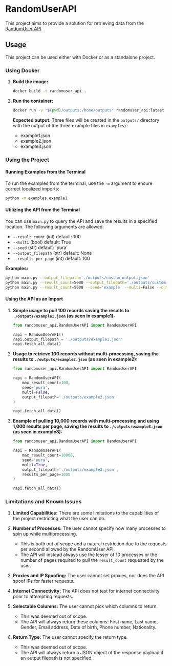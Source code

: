 # RandomUserAPI

This project aims to provide a solution for retrieving data from the [RandomUser API](https://randomuser.me).

## Usage

This project can be used either with Docker or as a standalone project.

### Using Docker

1. **Build the image:**
   ```sh
   docker build -t randomuser_api .
   ```

2. **Run the container:**
   ```sh
   docker run -v "$(pwd)/outputs:/home/outputs" randomuser_api:latest
   ```

   **Expected output:** Three files will be created in the `outputs/` directory with the output of the three example files in `examples/`:
   - example1.json
   - example2.json
   - example3.json

### Using the Project

#### Running Examples from the Terminal

To run the examples from the terminal, use the `-m` argument to ensure correct localized imports:
```sh
python -m examples.example1
```

#### Utilizing the API from the Terminal

You can use `main.py` to query the API and save the results in a specified location. The following arguments are allowed:
- `--result_count` (int) default: 100
- `--multi` (bool) default: True
- `--seed` (str) default: 'pura'
- `--output_filepath` (str) default: None
- `--results_per_page` (int) default: 100

**Examples:**
```sh
python main.py --output_filepath='./outputs/custom_output.json'
python main.py --result_count=5000 --output_filepath='./outputs/custom_output.json'
python main.py --result_count=5000 --seed='example' --multi=False --output_filepath='./outputs/custom_output.json'
```

#### Using the API as an Import

1. **Simple usage to pull 100 records saving the results to `./outputs/example1.json` (as seen in example1):**
   ```python
   from randomuser_api.RandomUserAPI import RandomUserAPI

   rapi = RandomUserAPI()
   rapi.output_filepath = './outputs/example1.json'
   rapi.fetch_all_data()
   ```

2. **Usage to retrieve 100 records without multi-processing, saving the results to `./outputs/example2.json` (as seen in example2):**
   ```python
   from randomuser_api.RandomUserAPI import RandomUserAPI

   rapi = RandomUserAPI(
       max_result_count=100,
       seed='pura',
       multi=False,
       output_filepath='./outputs/example2.json'
   )

   rapi.fetch_all_data()
   ```

3. **Example of pulling 10,000 records with multi-processing and using 1,000 results per page, saving the results to `./outputs/example3.json` (as seen in example3):**
   ```python
   from randomuser_api.RandomUserAPI import RandomUserAPI

   rapi = RandomUserAPI(
       max_result_count=10000,
       seed='pura',
       multi=True,
       output_filepath='./outputs/example3.json',
       results_per_page=1000
   )

   rapi.fetch_all_data()
   ```

### Limitations and Known Issues

1. **Limited Capabilities:** There are some limitations to the capabilities of the project restricting what the user can do.

2. **Number of Processes:** The user cannot specify how many processes to spin up while multiprocessing.
   - This is both out of scope and a natural restriction due to the requests per second allowed by the RandomUser API.
   - The API will instead always use the lesser of 10 processes or the number of pages required to pull the `result_count` requested by the user.

3. **Proxies and IP Spoofing:** The user cannot set proxies, nor does the API spoof IPs for faster requests.

4. **Internet Connectivity:** The API does not test for internet connectivity prior to attempting requests.

5. **Selectable Columns:** The user cannot pick which columns to return.
   - This was deemed out of scope.
   - The API will always return these columns: First name, Last name, Gender, Email address, Date of birth, Phone number, Nationality.

6. **Return Type:** The user cannot specify the return type.
   - This was deemed out of scope.
   - The API will always return a JSON object of the response payload if an output filepath is not specified.
